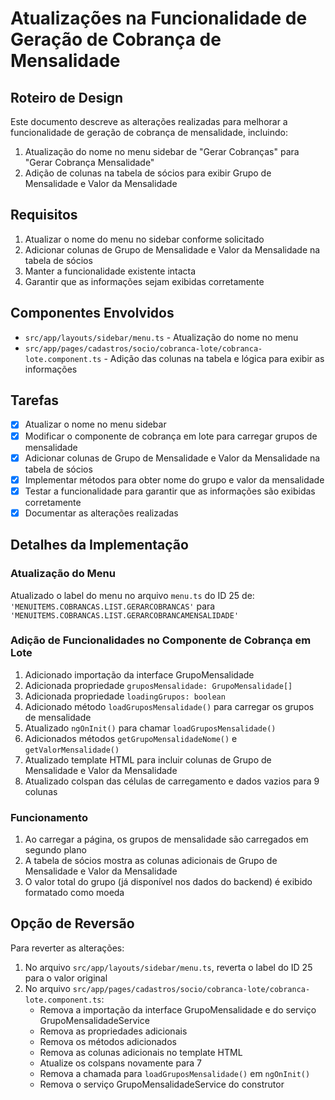# Atualizações na Funcionalidade de Geração de Cobrança de Mensalidade

## Roteiro de Design

Este documento descreve as alterações realizadas para melhorar a funcionalidade de geração de cobrança de mensalidade, incluindo:

1. Atualização do nome no menu sidebar de "Gerar Cobranças" para "Gerar Cobrança Mensalidade"
2. Adição de colunas na tabela de sócios para exibir Grupo de Mensalidade e Valor da Mensalidade

## Requisitos

1. Atualizar o nome do menu no sidebar conforme solicitado
2. Adicionar colunas de Grupo de Mensalidade e Valor da Mensalidade na tabela de sócios
3. Manter a funcionalidade existente intacta
4. Garantir que as informações sejam exibidas corretamente

## Componentes Envolvidos

- `src/app/layouts/sidebar/menu.ts` - Atualização do nome no menu
- `src/app/pages/cadastros/socio/cobranca-lote/cobranca-lote.component.ts` - Adição das colunas na tabela e lógica para exibir as informações

## Tarefas

- [x] Atualizar o nome no menu sidebar
- [x] Modificar o componente de cobrança em lote para carregar grupos de mensalidade
- [x] Adicionar colunas de Grupo de Mensalidade e Valor da Mensalidade na tabela de sócios
- [x] Implementar métodos para obter nome do grupo e valor da mensalidade
- [x] Testar a funcionalidade para garantir que as informações são exibidas corretamente
- [x] Documentar as alterações realizadas

## Detalhes da Implementação

### Atualização do Menu

Atualizado o label do menu no arquivo `menu.ts` do ID 25 de:
`'MENUITEMS.COBRANCAS.LIST.GERARCOBRANCAS'` para `'MENUITEMS.COBRANCAS.LIST.GERARCOBRANCAMENSALIDADE'`

### Adição de Funcionalidades no Componente de Cobrança em Lote

1. Adicionado importação da interface GrupoMensalidade
2. Adicionada propriedade `gruposMensalidade: GrupoMensalidade[]`
3. Adicionada propriedade `loadingGrupos: boolean`
4. Adicionado método `loadGruposMensalidade()` para carregar os grupos de mensalidade
5. Atualizado `ngOnInit()` para chamar `loadGruposMensalidade()`
6. Adicionados métodos `getGrupoMensalidadeNome()` e `getValorMensalidade()` 
7. Atualizado template HTML para incluir colunas de Grupo de Mensalidade e Valor da Mensalidade
8. Atualizado colspan das células de carregamento e dados vazios para 9 colunas

### Funcionamento

1. Ao carregar a página, os grupos de mensalidade são carregados em segundo plano
2. A tabela de sócios mostra as colunas adicionais de Grupo de Mensalidade e Valor da Mensalidade
3. O valor total do grupo (já disponível nos dados do backend) é exibido formatado como moeda

## Opção de Reversão

Para reverter as alterações:

1. No arquivo `src/app/layouts/sidebar/menu.ts`, reverta o label do ID 25 para o valor original
2. No arquivo `src/app/pages/cadastros/socio/cobranca-lote/cobranca-lote.component.ts`:
   - Remova a importação da interface GrupoMensalidade e do serviço GrupoMensalidadeService
   - Remova as propriedades adicionais
   - Remova os métodos adicionados
   - Remova as colunas adicionais no template HTML
   - Atualize os colspans novamente para 7
   - Remova a chamada para `loadGruposMensalidade()` em `ngOnInit()`
   - Remova o serviço GrupoMensalidadeService do construtor
